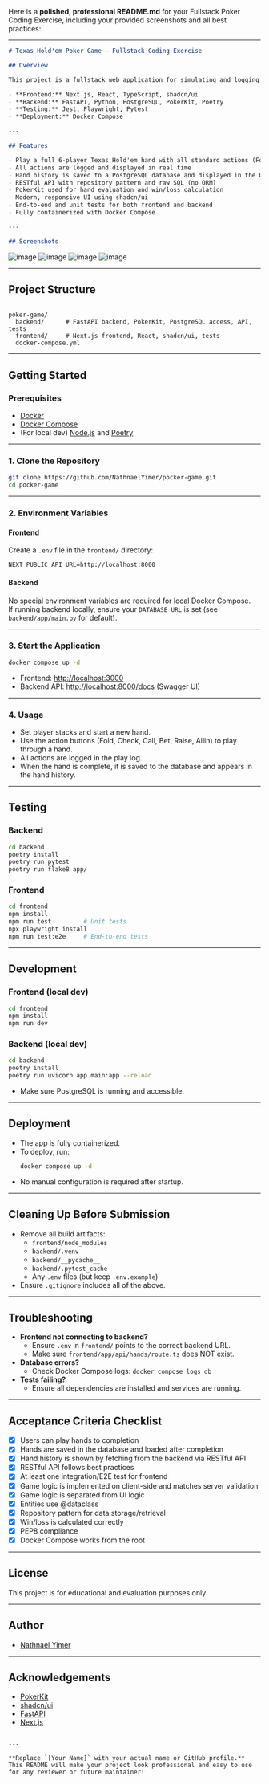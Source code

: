 Here is a **polished, professional README.md** for your Fullstack Poker Coding Exercise, including your provided screenshots and all best practices:

---

```markdown
# Texas Hold'em Poker Game – Fullstack Coding Exercise

## Overview

This project is a fullstack web application for simulating and logging 6-player Texas Hold'em poker hands. It demonstrates modern web development, backend design, and end-to-end testing.

- **Frontend:** Next.js, React, TypeScript, shadcn/ui
- **Backend:** FastAPI, Python, PostgreSQL, PokerKit, Poetry
- **Testing:** Jest, Playwright, Pytest
- **Deployment:** Docker Compose

---

## Features

- Play a full 6-player Texas Hold'em hand with all standard actions (Fold, Check, Call, Bet, Raise, Allin)
- All actions are logged and displayed in real time
- Hand history is saved to a PostgreSQL database and displayed in the UI
- RESTful API with repository pattern and raw SQL (no ORM)
- PokerKit used for hand evaluation and win/loss calculation
- Modern, responsive UI using shadcn/ui
- End-to-end and unit tests for both frontend and backend
- Fully containerized with Docker Compose

---

## Screenshots
```

![image](https://github.com/user-attachments/assets/5f48b848-6128-44f8-a39d-709b0e418c5c)
![image](https://github.com/user-attachments/assets/a96a6f81-70ef-4f6e-a9bd-f55e938c6d01)
![image](https://github.com/user-attachments/assets/96deaa34-ccd1-44da-9659-825923a60d97)
![image](https://github.com/user-attachments/assets/7d571ee0-f047-414d-9824-27ab8f46c308)

---

## Project Structure

```

poker-game/
  backend/      # FastAPI backend, PokerKit, PostgreSQL access, API, tests
  frontend/     # Next.js frontend, React, shadcn/ui, tests
  docker-compose.yml
```

---

## Getting Started

### Prerequisites

- [Docker](https://www.docker.com/get-started)
- [Docker Compose](https://docs.docker.com/compose/)
- (For local dev) [Node.js](https://nodejs.org/) and [Poetry](https://python-poetry.org/)

---

### 1. Clone the Repository

```sh
git clone https://github.com/NathnaelYimer/pocker-game.git
cd pocker-game
```

---

### 2. Environment Variables

#### Frontend

Create a `.env` file in the `frontend/` directory:

```
NEXT_PUBLIC_API_URL=http://localhost:8000
```

#### Backend

No special environment variables are required for local Docker Compose.  
If running backend locally, ensure your `DATABASE_URL` is set (see `backend/app/main.py` for default).

---

### 3. Start the Application

```sh
docker compose up -d
```

- Frontend: [http://localhost:3000](http://localhost:3000)
- Backend API: [http://localhost:8000/docs](http://localhost:8000/docs) (Swagger UI)

---

### 4. Usage

- Set player stacks and start a new hand.
- Use the action buttons (Fold, Check, Call, Bet, Raise, Allin) to play through a hand.
- All actions are logged in the play log.
- When the hand is complete, it is saved to the database and appears in the hand history.

---

## Testing

### Backend

```sh
cd backend
poetry install
poetry run pytest
poetry run flake8 app/
```

### Frontend

```sh
cd frontend
npm install
npm run test         # Unit tests
npx playwright install
npm run test:e2e     # End-to-end tests
```

---

## Development

### Frontend (local dev)

```sh
cd frontend
npm install
npm run dev
```

### Backend (local dev)

```sh
cd backend
poetry install
poetry run uvicorn app.main:app --reload
```

- Make sure PostgreSQL is running and accessible.

---

## Deployment

- The app is fully containerized.  
- To deploy, run:
  ```sh
  docker compose up -d
  ```
- No manual configuration is required after startup.

---

## Cleaning Up Before Submission

- Remove all build artifacts:
  - `frontend/node_modules`
  - `backend/.venv`
  - `backend/__pycache__`
  - `backend/.pytest_cache`
  - Any `.env` files (but keep `.env.example`)
- Ensure `.gitignore` includes all of the above.

---

## Troubleshooting

- **Frontend not connecting to backend?**
  - Ensure `.env` in `frontend/` points to the correct backend URL.
  - Make sure `frontend/app/api/hands/route.ts` does NOT exist.
- **Database errors?**
  - Check Docker Compose logs: `docker compose logs db`
- **Tests failing?**
  - Ensure all dependencies are installed and services are running.

---

## Acceptance Criteria Checklist

- [x] Users can play hands to completion
- [x] Hands are saved in the database and loaded after completion
- [x] Hand history is shown by fetching from the backend via RESTful API
- [x] RESTful API follows best practices
- [x] At least one integration/E2E test for frontend
- [x] Game logic is implemented on client-side and matches server validation
- [x] Game logic is separated from UI logic
- [x] Entities use @dataclass
- [x] Repository pattern for data storage/retrieval
- [x] Win/loss is calculated correctly
- [x] PEP8 compliance
- [x] Docker Compose works from the root

---

## License

This project is for educational and evaluation purposes only.

---

## Author

- [Nathnael Yimer](https://github.com/NathnaelYimer)

---

## Acknowledgements

- [PokerKit](https://github.com/uoftcprg/pokerkit)
- [shadcn/ui](https://ui.shadcn.com/)
- [FastAPI](https://fastapi.tiangolo.com/)
- [Next.js](https://nextjs.org/)
```

---

**Replace `[Your Name]` with your actual name or GitHub profile.**  
This README will make your project look professional and easy to use for any reviewer or future maintainer!
